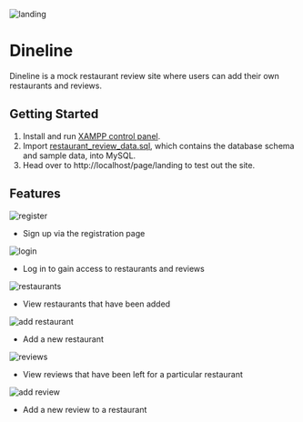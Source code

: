 ![landing](https://user-images.githubusercontent.com/6226898/142309158-d02fc27d-919a-444c-a509-21aa091627d9.png)
# Dineline

Dineline is a mock restaurant review site where users can add their own restaurants and reviews.

## Getting Started

1. Install and run [XAMPP control panel](https://www.apachefriends.org/download.html).
2. Import [restaurant_review_data.sql](project/sql/restaurant_review_data.sql), which contains the database schema and sample data, into MySQL.
3. Head over to http://localhost/page/landing to test out the site.

## Features

![register](https://user-images.githubusercontent.com/6226898/142309808-016ac028-644d-42a7-af20-1ffb1d569df7.png)
- Sign up via the registration page

![login](https://user-images.githubusercontent.com/6226898/142309916-f32470a9-113f-4eec-8c1d-5da24f3dce6f.png)
- Log in to gain access to restaurants and reviews

![restaurants](https://user-images.githubusercontent.com/6226898/142310002-3dc7fc52-b0f0-4472-9bfa-eb931a6d4ebf.png)
- View restaurants that have been added

![add restaurant](https://user-images.githubusercontent.com/6226898/142310086-90159c1c-297a-4b25-bc90-8acef71729f1.png)
- Add a new restaurant

![reviews](https://user-images.githubusercontent.com/6226898/142310146-6e194e3c-10da-4048-845d-2e36a44d981f.png)
- View reviews that have been left for a particular restaurant

![add review](https://user-images.githubusercontent.com/6226898/142310213-cd201c56-dc2a-48d7-9d31-fee2b99b2534.PNG)
- Add a new review to a restaurant
